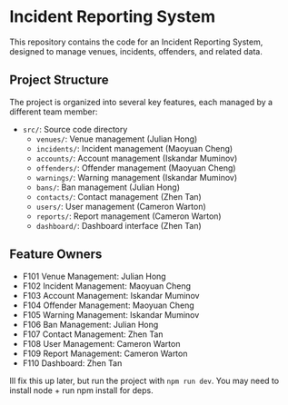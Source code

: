 # Incident Reporting System

This repository contains the code for an Incident Reporting System, designed to manage venues, incidents, offenders, and related data.

## Project Structure

The project is organized into several key features, each managed by a different team member:

- `src/`: Source code directory
  - `venues/`: Venue management (Julian Hong)
  - `incidents/`: Incident management (Maoyuan Cheng)
  - `accounts/`: Account management (Iskandar Muminov)
  - `offenders/`: Offender management (Maoyuan Cheng)
  - `warnings/`: Warning management (Iskandar Muminov)
  - `bans/`: Ban management (Julian Hong)
  - `contacts/`: Contact management (Zhen Tan)
  - `users/`: User management (Cameron Warton)
  - `reports/`: Report management (Cameron Warton)
  - `dashboard/`: Dashboard interface (Zhen Tan)

## Feature Owners

- F101 Venue Management: Julian Hong
- F102 Incident Management: Maoyuan Cheng
- F103 Account Management: Iskandar Muminov
- F104 Offender Management: Maoyuan Cheng
- F105 Warning Management: Iskandar Muminov
- F106 Ban Management: Julian Hong
- F107 Contact Management: Zhen Tan
- F108 User Management: Cameron Warton
- F109 Report Management: Cameron Warton
- F110 Dashboard: Zhen Tan

Ill fix this up later, but run the project with `npm run dev`. You may need to install node + run npm install for deps.
